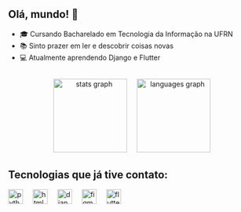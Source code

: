 ## Olá, mundo! 👋

- 🎓 Cursando Bacharelado em Tecnologia da Informação na UFRN 
- 📚 Sinto prazer em ler e descobrir coisas novas 
- 💻 Atualmente aprendendo Django e Flutter

##

<div align="center">
  <img src="https://github-readme-stats.vercel.app/api?username=helena-varela&hide_title=false&hide_rank=false&show_icons=true&include_all_commits=true&count_private=true&disable_animations=false&theme=dracula&locale=en&hide_border=true" height="150" alt="stats graph"  />
  <img width="12" />
  <img src="https://github-readme-stats.vercel.app/api/top-langs?username=helena-varela&locale=en&hide_title=false&layout=compact&card_width=320&langs_count=5&theme=dracula&hide_border=true" height="150" alt="languages graph"  />
</div>

## Tecnologias que já tive contato:

<div align="left">
  <img src="https://cdn.jsdelivr.net/gh/devicons/devicon/icons/python/python-original.svg" height="30" alt="python logo"  />
  <img width="12" />
  <img src="https://cdn.jsdelivr.net/gh/devicons/devicon/icons/html5/html5-original.svg" height="30" alt="html5 logo"  />
  <img width="12" />
  <img src="https://cdn.jsdelivr.net/gh/devicons/devicon@latest/icons/django/django-plain.svg" height="30" alt="django logo" />
  <img width="12" />
  <img src="https://cdn.jsdelivr.net/gh/devicons/devicon@latest/icons/figma/figma-original.svg" height ="30" alt="figma logo" />
  <img width="12" />
  <img src="https://cdn.jsdelivr.net/gh/devicons/devicon@latest/icons/flutter/flutter-original.svg" height="30" alt="flutter logo" />
  <img width="12" />
          
</div>
